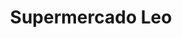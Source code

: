---
title: "Supermercado Leo"
url: /ciudad-autonoma-de-buenos-aires/supermercado-leo/
shop: Supermarkt
---